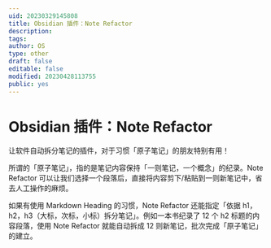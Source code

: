 ```yaml
---
uid: 20230329145808
title: Obsidian 插件：Note Refactor
description: 
tags: 
author: OS
type: other
draft: false
editable: false
modified: 20230428113755
public: yes
---
```


# Obsidian 插件：Note Refactor

让软件自动拆分笔记的插件，对于习惯「原子笔记」的朋友特别有用！

所谓的「原子笔记」，指的是笔记内容保持「一则笔记，一个概念」的纪录。Note Refactor 可以让我们选择一个段落后，直接将内容剪下/粘贴到一则新笔记中，省去人工操作的麻烦。

如果有使用 Markdown Heading 的习惯，Note Refactor 还能指定「依据 h1，h2，h3（大标，次标，小标）拆分笔记」。例如一本书纪录了 12 个 h2 标题的内容段落，使用 Note Refactor 就能自动拆成 12 则新笔记，批次完成「原子笔记」的建立。
